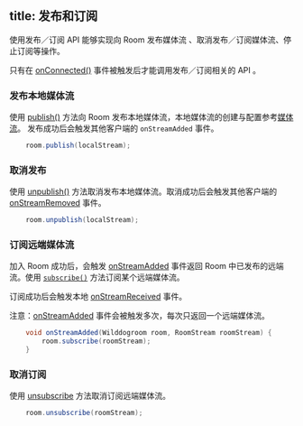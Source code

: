 title: 发布和订阅
---

使用发布／订阅 API 能够实现向 Room 发布媒体流	、取消发布／订阅媒体流、停止订阅等操作。

只有在 [onConnected()](/conference/Android/api/wilddog-room-listener.html#onConnected-room) 事件被触发后才能调用发布／订阅相关的 API 。


### 发布本地媒体流
使用 [publish()](/conference/Android/api/wilddog-room.html#publish-localStream) 方法向 Room 发布本地媒体流，本地媒体流的创建与配置参考[媒体流](/conference/Android/guide/2-mediaStream.html)。
发布成功后会触发其他客户端的 `onStreamAdded` 事件。

```java
	room.publish(localStream);
```


### 取消发布
使用 [unpublish()](/conference/Android/api/wilddog-room.html#unpublish) 方法取消发布本地媒体流。取消成功后会触发其他客户端的 [onStreamRemoved](/conference/Android/api/wilddog-room-listener.html#onStreamRemoved-room-roomStream) 事件。

```java
	room.unpublish(localStream);
```

### 订阅远端媒体流
加入 Room 成功后，会触发 [onStreamAdded](/conference/Android/api/wilddog-room-listener.html#onStreamAdded-room-roomStream) 事件返回 Room 中已发布的远端流。使用 [`subscribe()`](/conference/Android/api/wilddog-room.html#subscribe-roomStream) 方法订阅某个远端媒体流。

订阅成功后会触发本地 [onStreamReceived](/conference/Android/api/wilddog-room-listener.html#onStreamReceived-room-roomStream) 事件。

注意：[onStreamAdded](/conference/Android/api/wilddog-room-listener.html#onStreamAdded-room-roomStream) 事件会被触发多次，每次只返回一个远端媒体流。

```java
    void onStreamAdded(Wilddogroom room, RoomStream roomStream) {
		room.subscribe(roomStream);
    }
```
 

### 取消订阅

使用 [unsubscribe](/conference/Android/api/wilddog-room.html#unsubscribe-roomStream) 方法取消订阅远端媒体流。

```java
	room.unsubscribe(roomStream);
```
